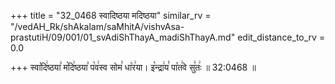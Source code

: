 +++
title = "32_0468 स्वादिष्ठया मदिष्ठया"
similar_rv = "/vedAH_Rk/shAkalam/saMhitA/vishvAsa-prastutiH/09/001/01_svAdiShThayA_madiShThayA.md"
edit_distance_to_rv = 0.0

+++
स्वा꣡दि꣢ष्ठया꣣ म꣡दि꣢ष्ठया꣣ प꣡व꣢स्व सोम꣣ धा꣡र꣢या। इ꣡न्द्रा꣢य꣣ पा꣡त꣢वे सु꣣तः꣢ ॥ 32:0468 ॥

<div class="js_include " url="/vedAH_Rk/shAkalam/saMhitA/vishvAsa-prastutiH/09/001/01_svAdiShThayA_madiShThayA.md"  newLevelForH1="2" title="विश्वास-शाकल-प्रस्तुतिः"  > </div>
